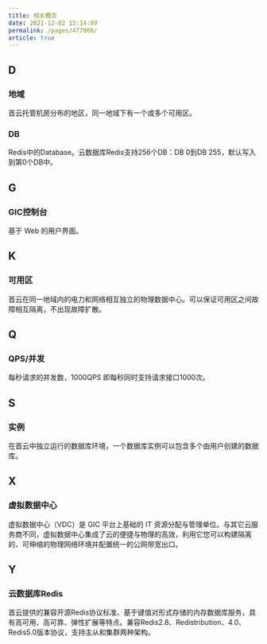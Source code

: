 ```yaml
---
title: 相关概念
date: 2021-12-02 15:14:09
permalink: /pages/477008/
article: true
---
```


## D

### 地域

首云托管机房分布的地区，同一地域下有一个或多个可用区。

### DB

Redis中的Database。云数据库Redis支持256个DB：DB 0到DB 255，默认写入到第0个DB中。

## G

### GIC控制台

基于 Web 的用户界面。

## K 

### 可用区

首云在同一地域内的电力和网络相互独立的物理数据中心。可以保证可用区之间故障相互隔离，不出现故障扩散。

## Q

### QPS/并发

每秒请求的并发数，1000QPS 即每秒同时支持请求接口1000次。

## S

### 实例

在首云中独立运行的数据库环境，一个数据库实例可以包含多个由用户创建的数据库。

## X

### 虚拟数据中心

虚拟数据中心（VDC）是 GIC 平台上基础的 IT 资源分配与管理单位。与其它云服务商不同，虚拟数据中心集成了云的便捷与物理的高效，利用它您可以构建隔离的、可伸缩的物理网络环境并配置统一的公网带宽出口。

## Y

### 云数据库Redis

首云提供的兼容开源Redis协议标准、基于键值对形式存储的内存数据库服务，具有高可用、高可靠、弹性扩展等特点。兼容Redis2.8、Redistribution、4.0、Redis5.0版本协议，支持主从和集群两种架构。

